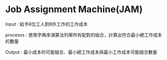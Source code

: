 # Job Assignment Machine(JAM)
Input : 給予8位工人對8件工作的工作成本

processs : 使用字典序演算法列舉所有配對的組合，計算出符合最小總工作成本的數量

Output : 最小成本的可能組合、最小總工作成本與最小工作成本可能組合數量

